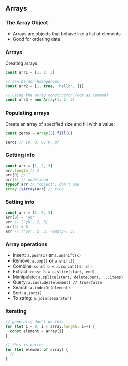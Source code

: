 ## Arrays

### The Array Object

- Arrays are objects that behave like a list of elements
- Good for ordering data

### Arrays

Creating arrays:

```javascript
const arr1 = [1, 2, 3]

// can be non-homogenous
const arr2 = [1, true, 'hello', {}]

// using the array constructor (not as common)
const arr3 = new Array(1, 2, 3)
```

### Populating arrays

Create an array of specified size and fill with a value:

```javascript
const zeros = Array(5).fill(0)

zeros // [0, 0, 0, 0, 0]
```

### Getting info

```javascript
const arr = [1, 2, 3]
arr.length // 3
arr[0] // 1
arr[5] // undefined
typeof arr // "object", don't use
Array.isArray(arr) // true
```

### Setting info

```javascript
const arr = [1, 2, 3]
arr[0] = 'yo'
arr // ['yo', 2, 3]
arr[4] = 5
arr // ['yo', 2, 3, <empty>, 5]
```

### Array operations

- Insert:     `a.push(x)` **or** `a.unshift(x)`
- Remove:     `a.pop()` **or** `a.shift()`
- Combine:    `const b = a.concat([4, 5])`
- Extract:    `const b = a.slice(start, end)`
- Manipulate: `a.splice(start, deleteCount, ...items)`
- Query:      `a.includes(element) // true/false`
- Search:     `a.indexOf(element)`
- Sort:       `a.sort()`
- To string:  `a.join(separator)`

### Iterating

```javascript
// generally don't do this
for (let i = 0; i < array.length; i++) {
  const element = array[i]
}

// this is better
for (let element of array) {
  // ...
}
```
